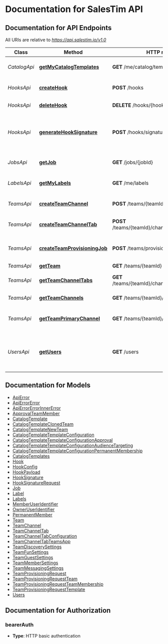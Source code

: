 # Documentation for SalesTim API

<a name="documentation-for-api-endpoints"></a>
## Documentation for API Endpoints

All URIs are relative to *https://api.salestim.io/v1.0*

Class | Method | HTTP request | Description
------------ | ------------- | ------------- | -------------
*CatalogApi* | [**getMyCatalogTemplates**](Apis/CatalogApi.md#getmycatalogtemplates) | **GET** /me/catalog/templates | Get my teams templates
*HooksApi* | [**createHook**](Apis/HooksApi.md#createhook) | **POST** /hooks | Create a new webhook
*HooksApi* | [**deleteHook**](Apis/HooksApi.md#deletehook) | **DELETE** /hooks/{hookId} | Delete a webhook
*HooksApi* | [**generateHookSignature**](Apis/HooksApi.md#generatehooksignature) | **POST** /hooks/signature | Generate a signature from a secret and a webhook payload
*JobsApi* | [**getJob**](Apis/JobsApi.md#getjob) | **GET** /jobs/{jobId} | Get information about a job
*LabelsApi* | [**getMyLabels**](Apis/LabelsApi.md#getmylabels) | **GET** /me/labels | Get my sensitivity labels
*TeamsApi* | [**createTeamChannel**](Apis/TeamsApi.md#createteamchannel) | **POST** /teams/{teamId}/channels | Create a new team channel
*TeamsApi* | [**createTeamChannelTab**](Apis/TeamsApi.md#createteamchanneltab) | **POST** /teams/{teamId}/channels/{channelId}/tabs | Create a new team channel tab
*TeamsApi* | [**createTeamProvisioningJob**](Apis/TeamsApi.md#createteamprovisioningjob) | **POST** /teams/provisioning | Create a new team based on a template
*TeamsApi* | [**getTeam**](Apis/TeamsApi.md#getteam) | **GET** /teams/{teamId} | Get a team
*TeamsApi* | [**getTeamChannelTabs**](Apis/TeamsApi.md#getteamchanneltabs) | **GET** /teams/{teamId}/channels/{channelId}/tabs | Get team channel tabs
*TeamsApi* | [**getTeamChannels**](Apis/TeamsApi.md#getteamchannels) | **GET** /teams/{teamId}/channels | Get team channels
*TeamsApi* | [**getTeamPrimaryChannel**](Apis/TeamsApi.md#getteamprimarychannel) | **GET** /teams/{teamId}/channels/primary | Get the primary channel of a team
*UsersApi* | [**getUsers**](Apis/UsersApi.md#getusers) | **GET** /users | Retreive users from your Microsoft 365 environment


<a name="documentation-for-models"></a>
## Documentation for Models

 - [ApiError](./Models/ApiError.md)
 - [ApiErrorError](./Models/ApiErrorError.md)
 - [ApiErrorErrorInnerError](./Models/ApiErrorErrorInnerError.md)
 - [ApprovalTeamMember](./Models/ApprovalTeamMember.md)
 - [CatalogTemplate](./Models/CatalogTemplate.md)
 - [CatalogTemplateClonedTeam](./Models/CatalogTemplateClonedTeam.md)
 - [CatalogTemplateNewTeam](./Models/CatalogTemplateNewTeam.md)
 - [CatalogTemplateTemplateConfiguration](./Models/CatalogTemplateTemplateConfiguration.md)
 - [CatalogTemplateTemplateConfigurationApproval](./Models/CatalogTemplateTemplateConfigurationApproval.md)
 - [CatalogTemplateTemplateConfigurationAudienceTargeting](./Models/CatalogTemplateTemplateConfigurationAudienceTargeting.md)
 - [CatalogTemplateTemplateConfigurationPermanentMembership](./Models/CatalogTemplateTemplateConfigurationPermanentMembership.md)
 - [CatalogTemplates](./Models/CatalogTemplates.md)
 - [Hook](./Models/Hook.md)
 - [HookConfig](./Models/HookConfig.md)
 - [HookPayload](./Models/HookPayload.md)
 - [HookSignature](./Models/HookSignature.md)
 - [HookSignatureRequest](./Models/HookSignatureRequest.md)
 - [Job](./Models/Job.md)
 - [Label](./Models/Label.md)
 - [Labels](./Models/Labels.md)
 - [MemberUserIdentifier](./Models/MemberUserIdentifier.md)
 - [OwnerUserIdentifier](./Models/OwnerUserIdentifier.md)
 - [PermanentMember](./Models/PermanentMember.md)
 - [Team](./Models/Team.md)
 - [TeamChannel](./Models/TeamChannel.md)
 - [TeamChannelTab](./Models/TeamChannelTab.md)
 - [TeamChannelTabConfiguration](./Models/TeamChannelTabConfiguration.md)
 - [TeamChannelTabTeamsApp](./Models/TeamChannelTabTeamsApp.md)
 - [TeamDiscoverySettings](./Models/TeamDiscoverySettings.md)
 - [TeamFunSettings](./Models/TeamFunSettings.md)
 - [TeamGuestSettings](./Models/TeamGuestSettings.md)
 - [TeamMemberSettings](./Models/TeamMemberSettings.md)
 - [TeamMessagingSettings](./Models/TeamMessagingSettings.md)
 - [TeamProvisioningRequest](./Models/TeamProvisioningRequest.md)
 - [TeamProvisioningRequestTeam](./Models/TeamProvisioningRequestTeam.md)
 - [TeamProvisioningRequestTeamMembership](./Models/TeamProvisioningRequestTeamMembership.md)
 - [TeamProvisioningRequestTemplate](./Models/TeamProvisioningRequestTemplate.md)
 - [Users](./Models/Users.md)


<a name="documentation-for-authorization"></a>
## Documentation for Authorization

<a name="bearerAuth"></a>
### bearerAuth

- **Type**: HTTP basic authentication

